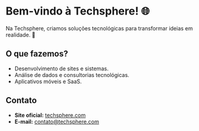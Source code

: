 # Bem-vindo à Techsphere! 🌐

Na Techsphere, criamos soluções tecnológicas para transformar ideias em realidade. 🚀

## O que fazemos?
- Desenvolvimento de sites e sistemas.
- Análise de dados e consultorias tecnológicas.
- Aplicativos móveis e SaaS.

## Contato
- **Site oficial:** [techsphere.com](https://techsphere.com)
- **E-mail:** contato@techsphere.com
